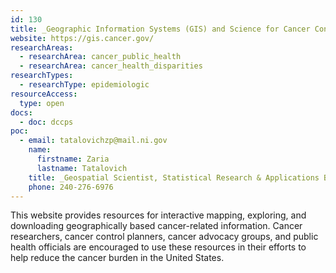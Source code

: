 ```yaml
---
id: 130
title: _Geographic Information Systems (GIS) and Science for Cancer Control
website: https://gis.cancer.gov/
researchAreas:
  - researchArea: cancer_public_health
  - researchArea: cancer_health_disparities
researchTypes:
  - researchType: epidemiologic
resourceAccess:
  type: open
docs:
  - doc: dccps
poc:
  - email: tatalovichzp@mail.ni.gov
    name:
      firstname: Zaria
      lastname: Tatalovich
    title: _Geospatial Scientist, Statistical Research & Applications Branch, Surveillance Research Program
    phone: 240-276-6976
---
```

This website provides resources for interactive mapping, exploring, and downloading geographically based cancer-related information. Cancer researchers, cancer control planners, cancer advocacy groups, and public health officials are encouraged to use these resources in their efforts to help reduce the cancer burden in the United States.
